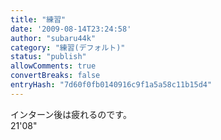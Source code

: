 ```yaml
---
title: "練習"
date: '2009-08-14T23:24:58'
author: "subaru44k"
category: "練習(デフォルト)"
status: "publish"
allowComments: true
convertBreaks: false
entryHash: "7d60f0fb0140916c9f1a5a58c11b15d4"
---
```

インターン後は疲れるのです。<br>
21'08"
